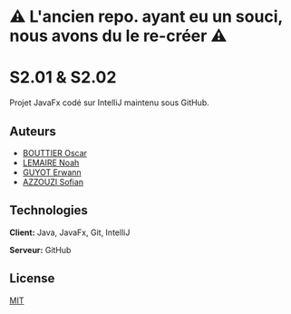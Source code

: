 # ⚠︎ L'ancien repo. ayant eu un souci, nous avons du le re-créer ⚠︎

# S2.01 & S2.02

Projet JavaFx codé sur IntelliJ maintenu sous GitHub. 

## Auteurs

- [BOUTTIER Oscar](https://www.github.com/Curiosow)
- [LEMAIRE Noah](https://www.github.com/noahlemr)
- [GUYOT Erwann](https://www.github.com/Orpheus7313)
- [AZZOUZI Sofian](https://www.github.com/Sofianazz59)


## Technologies

**Client:** Java, JavaFx, Git, IntelliJ

**Serveur:** GitHub


## License

[MIT](https://choosealicense.com/licenses/mit/)


